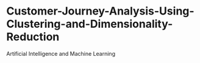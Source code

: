 # Customer-Journey-Analysis-Using-Clustering-and-Dimensionality-Reduction
Artificial Intelligence and Machine Learning
